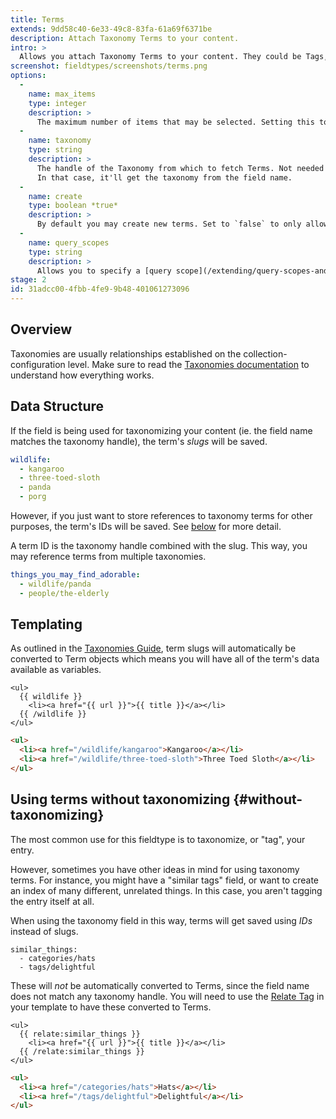 ```yaml
---
title: Terms
extends: 9dd58c40-6e33-49c8-83fa-61a69f6371be
description: Attach Taxonomy Terms to your content.
intro: >
  Allows you attach Taxonomy Terms to your content. They could be Tags, Categories, Colors, Flavors, you name it. We highly recommend [learning more about Taxonomies](/taxonomies) before going any further.
screenshot: fieldtypes/screenshots/terms.png
options:
  -
    name: max_items
    type: integer
    description: >
      The maximum number of items that may be selected. Setting this to `1` will change the UI to a dropdown.
  -
    name: taxonomy
    type: string
    description: >
      The handle of the Taxonomy from which to fetch Terms. Not needed when placed in the fieldset's `taxonomies` array.
      In that case, it'll get the taxonomy from the field name.
  -
    name: create
    type: boolean *true*
    description: >
      By default you may create new terms. Set to `false` to only allow selecting from existing terms.
  -
    name: query_scopes
    type: string
    description: >
      Allows you to specify a [query scope](/extending/query-scopes-and-filters#scopes) which should be applied when retrieving selectable terms.
stage: 2
id: 31adcc00-4fbb-4fe9-9b48-401061273096
---
```


## Overview

Taxonomies are usually relationships established on the collection-configuration level. Make sure to read the [Taxonomies documentation](/taxonomies) to understand how everything works.

## Data Structure

If the field is being used for taxonomizing your content (ie. the field name matches the taxonomy handle), the term's _slugs_ will be saved.

``` yaml
wildlife:
  - kangaroo
  - three-toed-sloth
  - panda
  - porg
```

However, if you just want to store references to taxonomy terms for other purposes, the term's IDs will be saved. See [below](#without-taxonomizing) for more detail.

A term ID is the taxonomy handle combined with the slug.
This way, you may reference terms from multiple taxonomies.

``` yaml
things_you_may_find_adorable:
  - wildlife/panda
  - people/the-elderly
```

## Templating

As outlined in the [Taxonomies Guide](/taxonomies#templating), term slugs will automatically be converted to Term objects which means
you will have all of the term's data available as variables.

```
<ul>
  {{ wildlife }}
    <li><a href="{{ url }}">{{ title }}</a></li>
  {{ /wildlife }}
</ul>
```

```html
<ul>
  <li><a href="/wildlife/kangaroo">Kangaroo</a></li>
  <li><a href="/wildlife/three-toed-sloth">Three Toed Sloth</a></li>
</ul>
```

## Using terms without taxonomizing {#without-taxonomizing}

The most common use for this fieldtype is to taxonomize, or "tag", your entry.

However, sometimes you have other ideas in mind for using taxonomy terms. For instance, you might have a "similar tags" field, or want to create an index of many different, unrelated things. In this case, you aren't tagging the entry itself at all.

When using the taxonomy field in this way, terms will get saved using _IDs_ instead of slugs.

```
similar_things:
  - categories/hats
  - tags/delightful
```

These will _not_ be automatically converted to Terms, since the field name does not match any taxonomy handle.
You will need to use the [Relate Tag](/tags/relate) in your template to have these converted to Terms.

```
<ul>
  {{ relate:similar_things }}
    <li><a href="{{ url }}">{{ title }}</a></li>
  {{ /relate:similar_things }}
</ul>
```

```html
<ul>
  <li><a href="/categories/hats">Hats</a></li>
  <li><a href="/tags/delightful">Delightful</a></li>
</ul>
```
